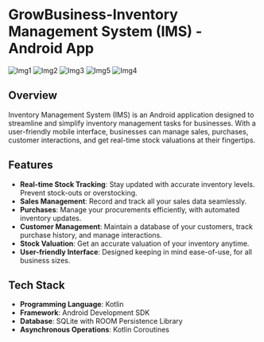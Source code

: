 # GrowBusiness-Inventory Management System (IMS) - Android App

![Img1](./Img1.jpeg)
![Img2](./Img2.jpeg)
![Img3](./Img3.jpeg)
![Img5](./Img5.jpeg)
![Img4](./Img4.jpeg)
## Overview

Inventory Management System (IMS) is an Android application designed to streamline and simplify inventory management tasks for businesses. With a user-friendly mobile interface, businesses can manage sales, purchases, customer interactions, and get real-time stock valuations at their fingertips.

## Features

- **Real-time Stock Tracking**: Stay updated with accurate inventory levels. Prevent stock-outs or overstocking.
- **Sales Management**: Record and track all your sales data seamlessly.
- **Purchases**: Manage your procurements efficiently, with automated inventory updates.
- **Customer Management**: Maintain a database of your customers, track purchase history, and manage interactions.
- **Stock Valuation**: Get an accurate valuation of your inventory anytime.
- **User-friendly Interface**: Designed keeping in mind ease-of-use, for all business sizes.

## Tech Stack

- **Programming Language**: Kotlin
- **Framework**: Android Development SDK
- **Database**: SQLite with ROOM Persistence Library
- **Asynchronous Operations**: Kotlin Coroutines

